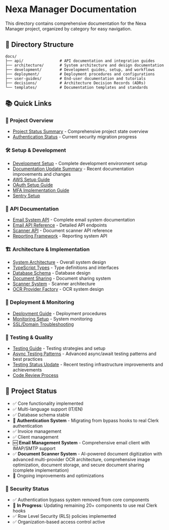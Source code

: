 # Nexa Manager Documentation

This directory contains comprehensive documentation for the Nexa Manager project, organized by category for easy navigation.

## 📁 Directory Structure

```
docs/
├── api/                # API documentation and integration guides
├── architecture/       # System architecture and design documentation
├── development/        # Development guides, setup, and workflows
├── deployment/         # Deployment procedures and configurations
├── user-guides/        # End-user documentation and tutorials
├── decisions/          # Architecture Decision Records (ADRs)
└── templates/          # Documentation templates and standards
```

## 📚 Quick Links

### 🚀 Project Overview
- [Project Status Summary](development/PROJECT_STATUS_SUMMARY.md) - Comprehensive project state overview
- [Authentication Status](development/AUTHENTICATION_STATUS.md) - Current security migration progress

### 🛠️ Setup & Development
- [Development Setup](development/README.md) - Complete development environment setup
- [Documentation Update Summary](development/DOCUMENTATION_UPDATE_SUMMARY.md) - Recent documentation improvements and changes
- [AWS Setup Guide](development/setup/AWS_SETUP_GUIDE.md)
- [OAuth Setup Guide](development/setup/OAUTH_SETUP_GUIDE.md)
- [MFA Implementation Guide](development/setup/MFA_IMPLEMENTATION_GUIDE.md)
- [Sentry Setup](development/setup/SENTRY_SETUP.md)

### 📧 API Documentation
- [Email System API](api/EMAIL_SYSTEM.md) - Complete email system documentation
- [Email API Reference](api/EMAIL_API.md) - Detailed API endpoints
- [Scanner API](api/SCANNER_API.md) - Document scanner API reference
- [Reporting Framework](api/REPORTING_FRAMEWORK.md) - Reporting system API

### 🏗️ Architecture & Implementation
- [System Architecture](architecture/README.md) - Overall system design
- [TypeScript Types](architecture/TYPESCRIPT_TYPES.md) - Type definitions and interfaces
- [Database Schema](architecture/database/DATABASE_SCANNER_SCHEMA.md) - Database design
- [Document Sharing](architecture/implementations/DOCUMENT_SHARING.md) - Document sharing system
- [Scanner System](architecture/implementations/SCANNER_SYSTEM.md) - Scanner architecture
- [OCR Provider Factory](architecture/implementations/OCR_PROVIDER_FACTORY.md) - OCR system design

### 🚀 Deployment & Monitoring
- [Deployment Guide](deployment/README.md) - Deployment procedures
- [Monitoring Setup](deployment/monitoring/monitoring-setup.md) - System monitoring
- [SSL/Domain Troubleshooting](deployment/troubleshooting/SSL_CLERK_DOMAIN_FIX.md)

### 🧪 Testing & Quality
- [Testing Guide](development/testing/TESTING.md) - Testing strategies and setup
- [Async Testing Patterns](development/testing/ASYNC_TESTING_PATTERNS.md) - Advanced async/await testing patterns and best practices
- [Testing Status Update](development/testing/TESTING_STATUS_UPDATE.md) - Recent testing infrastructure improvements and achievements
- [Code Review Process](development/workflows/code-review-process.md)

## 🔧 Project Status

- ✅ Core functionality implemented
- ✅ Multi-language support (IT/EN)
- ✅ Database schema stable
- 🔄 **Authentication System** - Migrating from bypass hooks to real Clerk authentication
- ✅ Invoice management
- ✅ Client management
- 🆕 **Email Management System** - Comprehensive email client with IMAP/SMTP support
- ✅ **Document Scanner System** - AI-powered document digitization with advanced multi-provider OCR architecture, comprehensive image optimization, document storage, and secure document sharing (complete implementation)
- 🔄 Ongoing improvements and optimizations

### 🔐 Security Status
- ✅ Authentication bypass system removed from core components
- 🔄 **In Progress**: Updating remaining 20+ components to use real Clerk hooks
- ✅ Row Level Security (RLS) policies implemented
- ✅ Organization-based access control active
